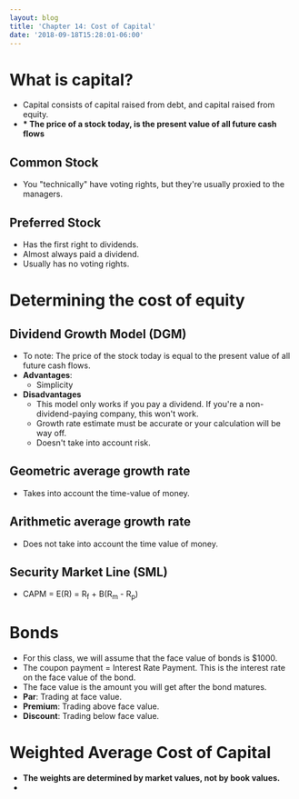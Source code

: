 ```yaml
---
layout: blog
title: 'Chapter 14: Cost of Capital'
date: '2018-09-18T15:28:01-06:00'
---
```

# What is capital?

* Capital consists of capital raised from debt, and capital raised from equity.
* **\* The price of a stock today, is the present value of all future cash flows**

## Common Stock

* You "technically" have voting rights, but they're usually proxied to the managers.

## Preferred Stock

* Has the first right to dividends.
* Almost always paid a dividend.
* Usually has no voting rights.

# Determining the cost of equity

## Dividend Growth Model (DGM)

* To note: The price of the stock today is equal to the present value of all future cash flows.
* **Advantages**:
  * Simplicity
* **Disadvantages**
  * This model only works if you pay a dividend. If you're a non-dividend-paying company, this won't work. 
  * Growth rate estimate must be accurate or your calculation will be way off.
  * Doesn't take into account risk.

## Geometric average growth rate

* Takes into account the time-value of money.

## Arithmetic average growth rate

* Does not take into account the time value of money.

## Security Market Line (SML)

* CAPM = E(R) = R<sub>f</sub> + B(R<sub>m</sub> - R<sub>p</sub>)

# Bonds

* For this class, we will assume that the face value of bonds is $1000.
* The coupon payment = Interest Rate Payment. This is the interest rate on the face value of the bond.
* The face value is the amount you will get after the bond matures.
* **Par**: Trading at face value.
* **Premium**: Trading above face value.
* **Discount**: Trading below face value.

# Weighted Average Cost of Capital

* **The weights are determined by market values, not by book values.**
*
